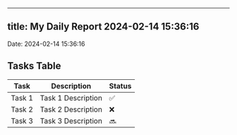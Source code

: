 
---
title: My Daily Report 2024-02-14 15:36:16
---

Date: 2024-02-14 15:36:16

## Tasks Table

| Task | Description | Status |
|------|-------------|--------|
| Task 1 | Task 1 Description | ✅ |
| Task 2 | Task 2 Description | ❌ |
| Task 3 | Task 3 Description | 🔜 |
